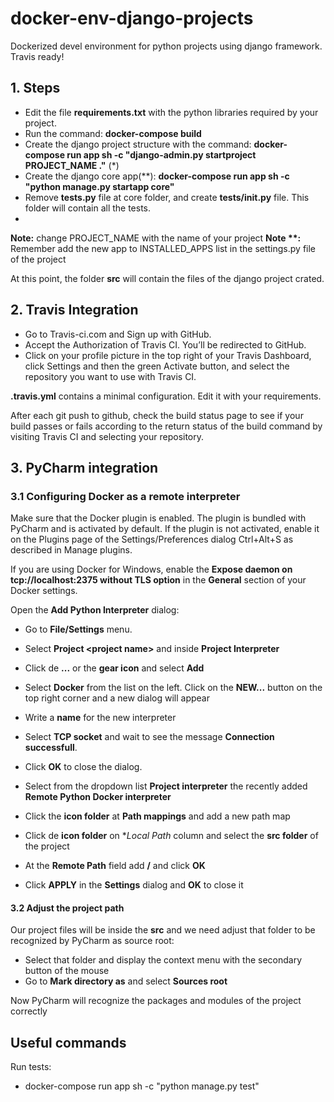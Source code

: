 # docker-env-django-projects
Dockerized devel environment for python projects using django framework. Travis ready!

## 1. Steps
* Edit the file **requirements.txt** with the python libraries required by your project. 
* Run the command: **docker-compose build**
* Create the django project structure with the command: **docker-compose run app sh -c "django-admin.py startproject PROJECT_NAME ."** (*)
* Create the django core app(**): **docker-compose run app sh -c "python manage.py startapp core"**
* Remove **tests.py** file at core folder, and create  **tests/__init__.py** file. This folder will contain all the tests.
* 


**Note:** change PROJECT_NAME with the name of your project
**Note \*\*:** Remember add the new app to INSTALLED_APPS list in the settings.py file of the project 

At this point, the folder **src** will contain the files of the django project crated.

## 2. Travis Integration
* Go to Travis-ci.com and Sign up with GitHub.
* Accept the Authorization of Travis CI. You’ll be redirected to GitHub.
* Click on your profile picture in the top right of your Travis Dashboard, click Settings and then the green Activate button, and select the repository you want to use with Travis CI.

**.travis.yml** contains a minimal configuration. Edit it with your requirements.

After each git push to github, check the build status page to see if your build passes or fails according to the return status of the build command by visiting Travis CI and selecting your repository.


## 3. PyCharm integration

### 3.1 Configuring Docker as a remote interpreter

Make sure that the Docker plugin is enabled. The plugin is bundled with PyCharm and is activated by default. If the plugin is not activated, enable it on the Plugins page of the Settings/Preferences dialog Ctrl+Alt+S as described in Manage plugins.

If you are using Docker for Windows, enable the **Expose daemon on tcp://localhost:2375 without TLS option** in the **General** section of your Docker settings.

Open the **Add Python Interpreter** dialog:
* Go to **File/Settings** menu. 
* Select **Project \<project name>** and inside **Project Interpreter**
* Click de **...** or the **gear icon** and select **Add**
* Select **Docker** from the list on the left. Click on the **NEW...** button on the top right corner and a new dialog will appear

* Write a **name** for the new interpreter
* Select **TCP socket** and wait to see the message **Connection successfull**. 
* Click **OK** to close the dialog.

* Select from the dropdown list **Project interpreter** the recently added **Remote Python Docker interpreter**
* Click the **icon folder** at **Path mappings** and add a new path map
* Click de **icon folder** on **Local Path* column and select the **src folder** of the project
* At the **Remote Path** field add **/** and click **OK**
* Click **APPLY** in the **Settings** dialog and **OK** to close it

  
#### 3.2 Adjust the project path 

Our project files will be inside the **src** and we need adjust that folder to be recognized by PyCharm as source root:

* Select that folder and display the context menu with the secondary button of the mouse
* Go to **Mark directory as** and select **Sources root**

Now PyCharm will recognize the packages and modules of the project correctly



## Useful commands

Run tests:
   * docker-compose run app sh -c "python manage.py test" 